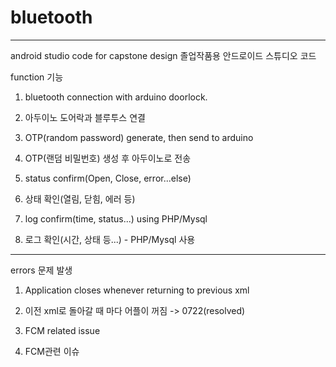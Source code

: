 # bluetooth

----------------------------------------------------------------------------------------------------------
android studio code for capstone design
졸업작품용 안드로이드 스튜디오 코드

function 기능
1. bluetooth connection with arduino doorlock.
1. 아두이노 도어락과 블루투스 연결

2. OTP(random password) generate, then send to arduino
2. OTP(랜덤 비밀번호) 생성 후 아두이노로 전송

3. status confirm(Open, Close, error...else) 
3. 상태 확인(열림, 닫힘, 에러 등)

4. log confirm(time, status...) using PHP/Mysql
4. 로그 확인(시간, 상태 등...) - PHP/Mysql 사용

--------------------------------------------------------------------------------------------------------------

errors
문제 발생

1. Application closes whenever returning to previous xml
1. 이전 xml로 돌아갈 때 마다 어플이 꺼짐
-> 0722(resolved)

2. FCM related issue
2. FCM관련 이슈
